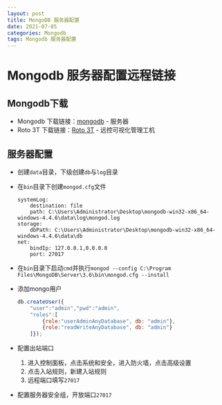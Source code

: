 ```yaml
---
layout: post
title: MongoDB 服务器配置
date: 2021-07-05
categories: Mongodb
tags: Mongodb 服务器配置
---
```


# Mongodb 服务器配置远程链接

## Mongodb下载

- Mongodb 下载链接：<a href="https://www.mongodb.com/try/download/community">mongodb</a> - 服务器
- Roto 3T 下载链接：<a href="https://robomongo.org/download">Roto 3T</a> - 远控可视化管理工机

## 服务器配置

- 创建`data`目录，下级创建`db`与`log`目录

- 在`bin`目录下创建`mongod.cfg`文件

  ```
  systemLog:
      destination: file
      path: C:\Users\Administrator\Desktop\mongodb-win32-x86_64-windows-4.4.6\data\log\mongod.log
  storage:
      dbPath: C:\Users\Administrator\Desktop\mongodb-win32-x86_64-windows-4.4.6\data\db
  net:
      bindIp: 127.0.0.1,0.0.0.0
      port: 27017
  ```

- 在`bin`目录下启动`cmd`并执行`mongod --config C:\Program Files\MongoDB\Server\3.6\bin\mongod.cfg --install`

- 添加mongo用户

  ```js
  db.createUser({
      "user":"admin","pwd":"admin",
      "roles":[
          {role:"userAdminAnyDatabase", db: "admin"}, 
          {role:"readWriteAnyDatabase", db: "admin"} 
      ]});
  ```

- 配置出站端口

  1. 进入控制面板，点击系统和安全，进入防火墙，点击高级设置
  2. 点击入站规则，新建入站规则
  3. 远程端口填写`27017`

- 配置服务器安全组，开放端口`27017`
